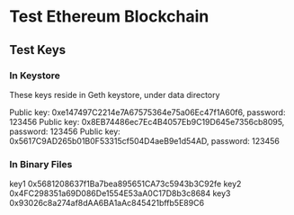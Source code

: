 # Test Ethereum Blockchain

## Test Keys

### In Keystore 

These keys reside in Geth keystore, under data directory

Public key: 0xe147497C2214e7A67575364e75a06Ec47f1A60f6, password: 123456
Public key: 0x8EB74486ec7Ec4B4057Eb9C19D645e7356cb8095, password: 123456
Public key: 0x5617C9AD265b01B0F53315cf504D4aeB9e1d54AD, password: 123456

### In Binary Files

key1 0x5681208637f1Ba7bea895651CA73c5943b3C92fe
key2 0x4FC298351a69D086De1554E53aA0C17D8b3c8684
key3 0x93026c8a274af8dAA6BA1aAc845421bffb5E89C6